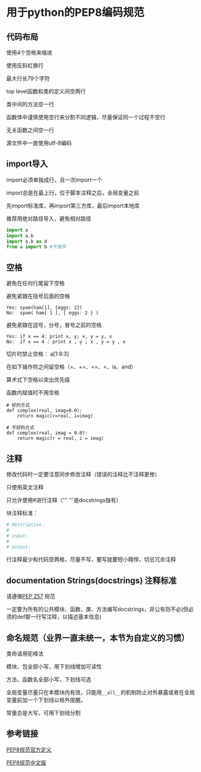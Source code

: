 # 用于python的PEP8编码规范

## 代码布局

使用4个空格来缩进

使用反斜杠换行

最大行长79个字符

top level函数和类的定义间空两行

类中间的方法空一行

函数体中谨慎使用空行来分割不同逻辑，尽量保证同一个过程不空行

无关函数之间空一行

源文件中一直使用utf-8编码

## import导入

import必须单独成行，且一次import一个

import总是在最上行，位于脚本注释之后，全局变量之前

先import标准库，再import第三方库，最后import本地库

推荐用绝对路径导入，避免相对路径

```python
import a
import a.b
import a.b as d
from a import b #不推荐
```

## 空格

避免在任何行尾留下空格

避免紧跟在括号后面的空格

```
Yes: spam(ham[1], {eggs: 2})
No:  spam( ham[ 1 ], { eggs: 2 } )
```

避免紧跟在逗号，分号，冒号之前的空格

```
Yes: if x == 4: print x, y; x, y = y, x
No:  if x == 4 : print x , y ; x , y = y , x
```

切片时禁止空格： a[1:9:3]

在如下操作符之间留空格（=、+=、==、<、is、and）

算术式下空格以突出优先级

函数内赋值时不用空格

```
# 好的方式
def complex(real, imag=0.0):
    return magic(r=real, i=imag)

# 不好的方式
def complex(real, imag = 0.0):
    return magic(r = real, i = imag)
```



## 注释

修改代码时一定要注意同步修改注释（错误的注释比不注释更惨）

只使用英文注释

只允许使用#进行注释（'''  '''是docstrings独有）

块注释标准：

```python
# description：
# 
# input:
#
# output:
```

行注释最少和代码空两格，尽量不写，要写就要短小精悍，切忌冗余注释

## documentation Strings(docstrings) 注释标准

请遵循[PEP 257](http://legacy.python.org/dev/peps/pep-0257/) 规范

一定要为所有的公共模块、函数、类、方法编写docstrings，非公有则不必(但必须的def那一行写注释，以描述基本信息)

## 命名规范（业界一直未统一，本节为自定义的习惯）

类命请用驼峰法

模块、包全部小写，用下划线增加可读性

方法、函数名全部小写，下划线可选

全局变量尽量只在本模块内有效，只能用`__all__`的机制防止对外暴露或者在全局变量前加一个下划线以格外提醒。

常量总是大写，可用下划线分割

## 参考链接

[PEP8规范官方定义](https://legacy.python.org/dev/peps/pep-0008/)

[PEP8规范中文版](https://blog.csdn.net/ratsniper/article/details/78954852)